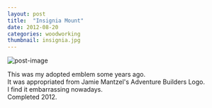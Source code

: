 ```yaml
---
layout: post
title:  "Insignia Mount"
date: 2012-08-20
categories: woodworking
thumbnail: insignia.jpg
---
```

![post-image]({{site.url}}/assets/insignia.jpg)

This was my adopted emblem some years ago. <br>
It was appropriated from Jamie Mantzel's Adventure Builders Logo. <br>
I find it embarrassing nowadays. <br>
Completed 2012.
